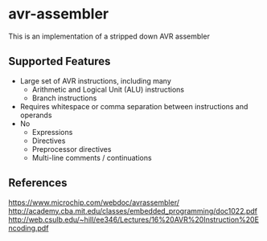 # avr-assembler
This is an implementation of a stripped down AVR assembler

## Supported Features
* Large set of AVR instructions, including many
	* Arithmetic and Logical Unit (ALU) instructions
	* Branch instructions
* Requires whitespace or comma separation between instructions and operands
* No
    * Expressions
    * Directives
    * Preprocessor directives
    * Multi-line comments / continuations

## References
<https://www.microchip.com/webdoc/avrassembler/>
<http://academy.cba.mit.edu/classes/embedded_programming/doc1022.pdf>
<http://web.csulb.edu/~hill/ee346/Lectures/16%20AVR%20Instruction%20Encoding.pdf>
